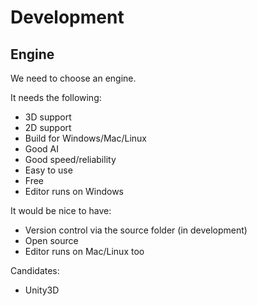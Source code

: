 # Development

## Engine

We need to choose an engine.

It needs the following:
* 3D support
* 2D support
* Build for Windows/Mac/Linux
* Good AI
* Good speed/reliability
* Easy to use
* Free
* Editor runs on Windows

It would be nice to have:
* Version control via the source folder (in development)
* Open source
* Editor runs on Mac/Linux too

Candidates:
* Unity3D
